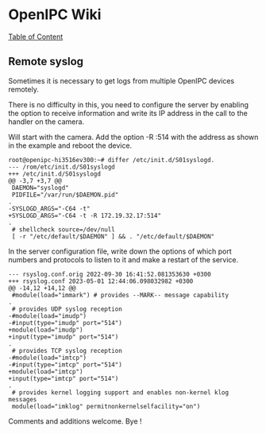 # OpenIPC Wiki
[Table of Content](../README.md)

Remote syslog
-------------

Sometimes it is necessary to get logs from multiple OpenIPC devices remotely.

There is no difficulty in this, you need to configure the server by enabling the option to receive information and write its IP address in the call to the handler on the camera.

Will start with the camera. Add the option -R <server-ip>:514 with the address as shown in the example and reboot the device.


```
root@openipc-hi3516ev300:~# differ /etc/init.d/S01syslogd.
--- /rom/etc/init.d/S01syslogd
+++ /etc/init.d/S01syslogd
@@ -3,7 +3,7 @@
 DAEMON="syslogd"
 PIDFILE="/var/run/$DAEMON.pid"
.
-SYSLOGD_ARGS="-C64 -t"
+SYSLOGD_ARGS="-C64 -t -R 172.19.32.17:514"
.
 # shellcheck source=/dev/null
 [ -r "/etc/default/$DAEMON" ] && . "/etc/default/$DAEMON"
```

In the server configuration file, write down the options of which port numbers and protocols to listen to it and make a restart of the service.


```
--- rsyslog.conf.orig 2022-09-30 16:41:52.081353630 +0300
+++ rsyslog.conf 2023-05-01 12:44:06.098032982 +0300
@@ -14,12 +14,12 @@
 #module(load="immark") # provides --MARK-- message capability
.
 # provides UDP syslog reception
-#module(load="imudp")
-#input(type="imudp" port="514")
+module(load="imudp")
+input(type="imudp" port="514")
.
 # provides TCP syslog reception
-#module(load="imtcp")
-#input(type="imtcp" port="514")
+module(load="imtcp")
+input(type="imtcp" port="514")
.
 # provides kernel logging support and enables non-kernel klog messages
 module(load="imklog" permitnonkernelselfacility="on")
```

Comments and additions welcome. Bye !

